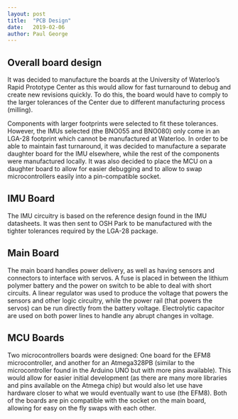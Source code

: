 ```yaml
---
layout: post
title:  "PCB Design"
date:   2019-02-06
author: Paul George
---
```


## Overall board design

It was decided to manufacture the boards at the University of Waterloo’s Rapid Prototype Center as this would allow for fast turnaround to debug and create new revisions quickly. To do this, the board would have to comply to the larger tolerances of the Center due to different manufacturing process (milling).

Components with larger footprints were selected to fit these tolerances. However, the IMUs selected (the BNO055 and BNO080) only come in an LGA-28 footprint which cannot be manufactured at Waterloo. In order to be able to maintain fast turnaround, it was decided to manufacture a separate daughter board for the IMU elsewhere, while the rest of the components were manufactured locally. It was also decided to place the MCU on a daughter board to allow for easier debugging and to allow to swap microcontrollers easily into a pin-compatible socket.


## IMU Board

The IMU circuitry is based on the reference design found in the IMU datasheets. It was then sent to OSH Park to be manufactured with the tighter tolerances required by the LGA-28 package.


## Main Board

The main board handles power delivery, as well as having sensors and connectors to interface with servos. A fuse is placed in between the lithium polymer battery and the power on switch to be able to deal with short circuits. A linear regulator was used to produce the voltage that powers the sensors and other logic circuitry, while the power rail (that powers the servos) can be run directly from the battery voltage. Electrolytic capacitor are used on both power lines to handle any abrupt changes in voltage.

## MCU Boards

Two microcontrollers boards were designed: One board for the EFM8 microcontroller, and another for an Atmega328PB (similar to the microcontroller found in the Arduino UNO but with more pins available). This would allow for easier initial development (as there are many more libraries and pins available on the Atmega chip) but would also let use have hardware closer to what we would eventually want to use (the EFM8). Both of the boards are pin compatible with the socket on the main board, allowing for easy on the fly swaps with each other.
